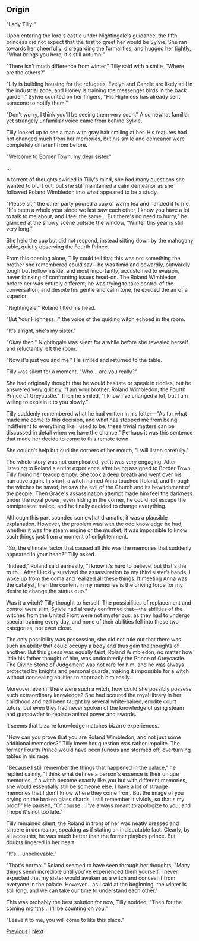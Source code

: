 ## Origin
"Lady Tilly!"

Upon entering the lord's castle under Nightingale's guidance, the fifth princess did not expect that the first to greet her would be Sylvie. She ran towards her cheerfully, disregarding the formalities, and hugged her tightly, "What brings you here, it's still autumn!"

"There isn't much difference from winter," Tilly said with a smile, "Where are the others?"

"Lily is building housing for the refugees, Evelyn and Candle are likely still in the industrial zone, and Honey is training the messenger birds in the back garden," Sylvie counted on her fingers, "His Highness has already sent someone to notify them."

"Don't worry, I think you'll be seeing them very soon." A somewhat familiar yet strangely unfamiliar voice came from behind Sylvie.

Tilly looked up to see a man with gray hair smiling at her. His features had not changed much from her memories, but his smile and demeanor were completely different from before.

"Welcome to Border Town, my dear sister."

...

A torrent of thoughts swirled in Tilly's mind, she had many questions she wanted to blurt out, but she still maintained a calm demeanor as she followed Roland Wimbledon into what appeared to be a study.



"Please sit," the other party poured a cup of warm tea and handed it to me, "It's been a whole year since we last saw each other, I know you have a lot to talk to me about, and I feel the same... But there's no need to hurry," he glanced at the snowy scene outside the window, "Winter this year is still very long."



She held the cup but did not respond, instead sitting down by the mahogany table, quietly observing the Fourth Prince.



From this opening alone, Tilly could tell that this was not something the brother she remembered could say—he was timid and cowardly, outwardly tough but hollow inside, and most importantly, accustomed to evasion, never thinking of confronting issues head-on. The Roland Wimbledon before her was entirely different; he was trying to take control of the conversation, and despite his gentle and calm tone, he exuded the air of a superior.



"Nightingale." Roland tilted his head.



"But Your Highness..." the voice of the guiding witch echoed in the room.



"It's alright, she's my sister."



"Okay then." Nightingale was silent for a while before she revealed herself and reluctantly left the room.



"Now it's just you and me." He smiled and returned to the table.



Tilly was silent for a moment, "Who... are you really?"



She had originally thought that he would hesitate or speak in riddles, but he answered very quickly, "I am your brother, Roland Wimbledon, the Fourth Prince of Greycastle." Then he smiled, "I know I've changed a lot, but I am willing to explain it to you slowly."



Tilly suddenly remembered what he had written in his letter—"As for what made me come to this decision, and what has stopped me from being indifferent to everything like I used to be, these trivial matters can be discussed in detail when we have the chance." Perhaps it was this sentence that made her decide to come to this remote town.



She couldn't help but curl the corners of her mouth, "I will listen carefully."



The whole story was not complicated, yet it was very engaging. After listening to Roland's entire experience after being assigned to Border Town, Tilly found her teacup empty. She took a deep breath and went over his narrative again. In short, a witch named Anna touched Roland, and through the witches he saved, he saw the evil of the Church and its bewitchment of the people. Then Grace's assassination attempt made him feel the darkness under the royal power; even hiding in the corner, he could not escape the omnipresent malice, and he finally decided to change everything.



Although this part sounded somewhat dramatic, it was a plausible explanation. However, the problem was with the odd knowledge he had, whether it was the steam engine or the musket; it was impossible to know such things just from a moment of enlightenment.



"So, the ultimate factor that caused all this was the memories that suddenly appeared in your head?" Tilly asked.



"Indeed," Roland said earnestly, "I know it's hard to believe, but that's the truth... After I luckily survived the assassination by my third sister’s hands, I woke up from the coma and realized all these things. If meeting Anna was the catalyst, then the content in my memories is the driving force for my desire to change the status quo."



Was it a witch? Tilly thought to herself. The possibilities of replacement and control were slim; Sylvie had already confirmed that—the abilities of the witches from the United Front were not mysterious, as they had to undergo special training every day, and none of their abilities fell into these two categories, not even close.



The only possibility was possession, she did not rule out that there was such an ability that could occupy a body and thus gain the thoughts of another. But this guess was equally faint; Roland Wimbledon, no matter how little his father thought of him, was undoubtedly the Prince of Greycastle. The Divine Stone of Judgement was not rare for him, and he was always protected by knights and personal guards, making it impossible for a witch without concealing abilities to approach him easily.



Moreover, even if there were such a witch, how could she possibly possess such extraordinary knowledge? She had scoured the royal library in her childhood and had been taught by several white-haired, erudite court tutors, but even they had never spoken of the knowledge of using steam and gunpowder to replace animal power and swords.



It seems that bizarre knowledge matches bizarre experiences.



"How can you prove that you are Roland Wimbledon, and not just some additional memories?" Tilly knew her question was rather impolite. The former Fourth Prince would have been furious and stormed off, overturning tables in his rage.



"Because I still remember the things that happened in the palace," he replied calmly, "I think what defines a person's essence is their unique memories. If a witch became exactly like you but with different memories, she would essentially still be someone else. I have a lot of strange memories that I don't know where they come from. But the image of you crying on the broken glass shards, I still remember it vividly, so that's my proof." He paused, "Of course... I've always meant to apologize to you, and I hope it's not too late."



Tilly remained silent, the Roland in front of her was neatly dressed and sincere in demeanor, speaking as if stating an indisputable fact. Clearly, by all accounts, he was much better than the former playboy prince. But doubts lingered in her heart.



"It's... unbelievable."



"That's normal," Roland seemed to have seen through her thoughts, "Many things seem incredible until you've experienced them yourself. I never expected that my sister would awaken as a witch and conceal it from everyone in the palace. However... as I said at the beginning, the winter is still long, and we can take our time to understand each other."



This was probably the best solution for now, Tilly nodded, "Then for the coming months... I'll be counting on you."



"Leave it to me, you will come to like this place."





[Previous](CH0326.md) | [Next](CH0328.md)
